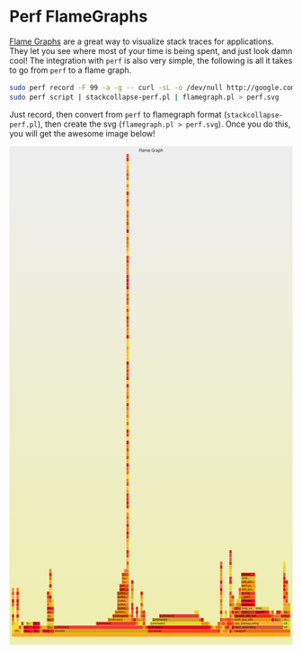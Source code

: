 # Perf FlameGraphs

[Flame Graphs](http://www.brendangregg.com/flamegraphs.html) are a great way to visualize stack traces for applications.  They let you see where most of your time is being spent, and just look damn cool! The integration with `perf` is also very simple, the following is all it takes to go from `perf` to a flame graph.

```bash
sudo perf record -F 99 -a -g -- curl -sL -o /dev/null http://google.com 2>&1
sudo perf script | stackcollapse-perf.pl | flamegraph.pl > perf.svg
```

Just record, then convert from `perf` to flamegraph format (`stackcollapse-perf.pl`), then create the svg (`flamegraph.pl > perf.svg`).  Once you do this, you will get the awesome image below!

![Curl flame graph](../imgs/perf.svg)
